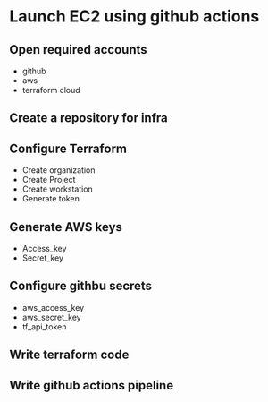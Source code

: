 # Launch EC2 using github actions

## Open required accounts

* github
* aws
* terraform cloud

## Create a repository for infra

## Configure Terraform 

* Create organization
* Create Project
* Create workstation
* Generate token

## Generate AWS keys

* Access_key
* Secret_key

## Configure githbu secrets

* aws_access_key
* aws_secret_key
* tf_api_token

## Write terraform code

## Write github actions pipeline
